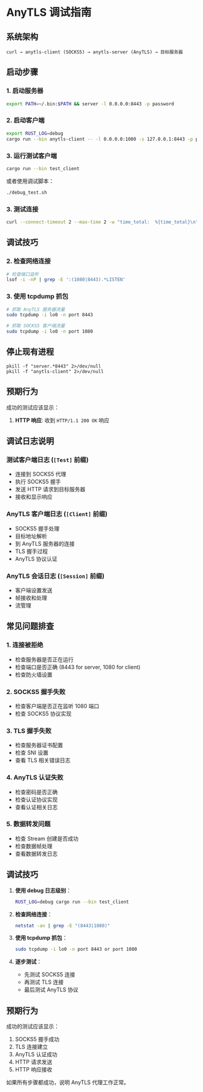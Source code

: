 # AnyTLS 调试指南

## 系统架构

```
curl → anytls-client (SOCKS5) → anytls-server (AnyTLS) → 目标服务器
```

## 启动步骤

### 1. 启动服务器
```bash
export PATH=~/.bin:$PATH && server -l 0.0.0.0:8443 -p password
```

### 2. 启动客户端
```bash
export RUST_LOG=debug 
cargo run --bin anytls-client -- -l 0.0.0.0:1080 -s 127.0.0.1:8443 -p password
```

### 3. 运行测试客户端
```bash
cargo run --bin test_client
```

或者使用调试脚本：
```bash
./debug_test.sh
```

### 3. 测试连接
```bash
curl --connect-timeout 2 --max-time 2 -w "time_total:  %{time_total}\n" -x socks5h://127.0.0.1:1080 -I https://www.jd.com/
```


## 调试技巧

### 2. 检查网络连接
```bash
# 检查端口监听
lsof -i -nP | grep -E ':(1080|8443).*LISTEN'
```

### 3. 使用 tcpdump 抓包
```bash
# 抓取 AnyTLS 服务器流量
sudo tcpdump -i lo0 -n port 8443

# 抓取 SOCKS5 客户端流量
sudo tcpdump -i lo0 -n port 1080
```

## 停止现有进程
```shell
pkill -f "server.*8443" 2>/dev/null
pkill -f "anytls-client" 2>/dev/null
```

## 预期行为

成功的测试应该显示：

1. **HTTP 响应**: 收到 `HTTP/1.1 200 OK` 响应


## 调试日志说明

### 测试客户端日志 (`[Test]` 前缀)
- 连接到 SOCKS5 代理
- 执行 SOCKS5 握手
- 发送 HTTP 请求到目标服务器
- 接收和显示响应

### AnyTLS 客户端日志 (`[Client]` 前缀)
- SOCKS5 握手处理
- 目标地址解析
- 到 AnyTLS 服务器的连接
- TLS 握手过程
- AnyTLS 协议认证

### AnyTLS 会话日志 (`[Session]` 前缀)
- 客户端设置发送
- 帧接收和处理
- 流管理

## 常见问题排查

### 1. 连接被拒绝
- 检查服务器是否正在运行
- 检查端口是否正确 (8443 for server, 1080 for client)
- 检查防火墙设置

### 2. SOCKS5 握手失败
- 检查客户端是否正在监听 1080 端口
- 检查 SOCKS5 协议实现

### 3. TLS 握手失败
- 检查服务器证书配置
- 检查 SNI 设置
- 查看 TLS 相关错误日志

### 4. AnyTLS 认证失败
- 检查密码是否正确
- 检查认证协议实现
- 查看认证相关日志

### 5. 数据转发问题
- 检查 Stream 创建是否成功
- 检查数据帧处理
- 查看数据转发日志

## 调试技巧

1. **使用 debug 日志级别**：
   ```bash
   RUST_LOG=debug cargo run --bin test_client
   ```

2. **检查网络连接**：
   ```bash
   netstat -an | grep -E "(8443|1080)"
   ```

3. **使用 tcpdump 抓包**：
   ```bash
   sudo tcpdump -i lo0 -n port 8443 or port 1080
   ```

4. **逐步测试**：
   - 先测试 SOCKS5 连接
   - 再测试 TLS 连接
   - 最后测试 AnyTLS 协议

## 预期行为

成功的测试应该显示：
1. SOCKS5 握手成功
2. TLS 连接建立
3. AnyTLS 认证成功
4. HTTP 请求发送
5. HTTP 响应接收

如果所有步骤都成功，说明 AnyTLS 代理工作正常。
